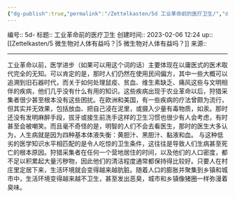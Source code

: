 ```yaml
---
{"dg-publish":true,"permalink":"/Zettelkasten/5d 工业革命前的医疗卫生/","dgPassFrontmatter":true}
---
```


编号:: 5d-
标题:: 工业革命前的医疗卫生
创建时间:: 2023-02-06 12:24
up:: [[Zettelkasten/5 微生物对人体有益吗？\|5 微生物对人体有益吗？]]
来源:: 

---
工业革命以前，医学进步（如果可以用这个词的话）主要体现在以庸医式的医术取代完全的无知。可以肯定的是，那时人们仍然在使用民间偏方，其中一些大概可以追溯到旧石器时代，而关于如何处理鼠疫、贫血、维生素缺乏、痛风这些与文明相伴的疾病，他们几乎没有什么有用的知识。这些疾病出现于农业革命以后，狩猎采集者很少甚至根本没有这些困扰。在欧洲和美国，有一些疾病的疗法曾颇为流行，但其实并无效果，包括放血、把自己浸在泥里，或摄入少量有毒物质，如汞。那时还没有发明麻醉手段，拔牙或接生前洗手这样的卫生习惯也很少有人会考虑，有时甚至会被嘲笑。而且毫不奇怪的是，明智的人们不会去看医生，那时的医生大多认为，人生病就是因为四种基本体液失衡：黄胆汁、黑胆汁、黏液和血。
与这种低劣的医学知识水平相匹配的是令人吃惊的卫生条件，这往往是导致人们生病甚至死亡的根本原因。狩猎采集者在任何一个营地居住的时间，以及他们的人口密度，都不足以积累起大量污秽物，因此他们的清洁程度通常都保持得比较好。只要人在村庄里定居下来，生活环境就会变得越来越肮脏。随着人口的膨胀并聚集到乡镇和城市中，生活环境变得越来越不卫生，甚至发出恶臭，城市和乡镇像猪圈一样弥漫着臭味。